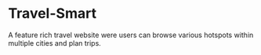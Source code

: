 # Travel-Smart
A feature rich travel website were users can browse various hotspots within multiple cities and plan trips.
